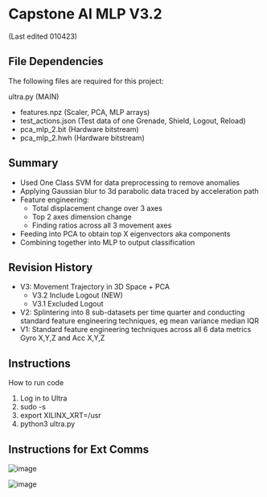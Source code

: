 # Capstone AI MLP V3.2

(Last edited 010423)

## File Dependencies

The following files are required for this project:

ultra.py (MAIN) 
- features.npz (Scaler, PCA, MLP arrays)
- test_actions.json (Test data of one Grenade, Shield, Logout, Reload)
- pca_mlp_2.bit (Hardware bitstream)
- pca_mlp_2.hwh (Hardware bitstream)

## Summary
- Used One Class SVM for data preprocessing to remove anomalies
- Applying Gaussian blur to 3d parabolic data traced by acceleration path
- Feature engineering: 
    - Total displacement change over 3 axes
    - Top 2 axes dimension change
    - Finding ratios across all 3 movement axes
- Feeding into PCA to obtain top X eigenvectors aka components
- Combining together into MLP to output classification

## Revision History 
- V3: Movement Trajectory in 3D Space + PCA
    - V3.2 Include Logout (NEW)
    - V3.1 Excluded Logout
- V2: Splintering into 8 sub-datasets per time quarter and conducting standard feature engineering techniques, eg mean variance median IQR
- V1: Standard feature engineering techniques across all 6 data metrics Gyro X,Y,Z and Acc X,Y,Z

## Instructions

How to run code
1. Log in to Ultra
2. sudo -s
3. export XILINX_XRT=/usr
4. python3 ultra.py

## Instructions for Ext Comms

![image](https://user-images.githubusercontent.com/24263853/227785317-bc19a23a-e920-4279-828f-0fbff27af7ff.png)

![image](https://user-images.githubusercontent.com/24263853/227785277-90e0dd91-4821-4d44-a474-874cc2f8732b.png)
